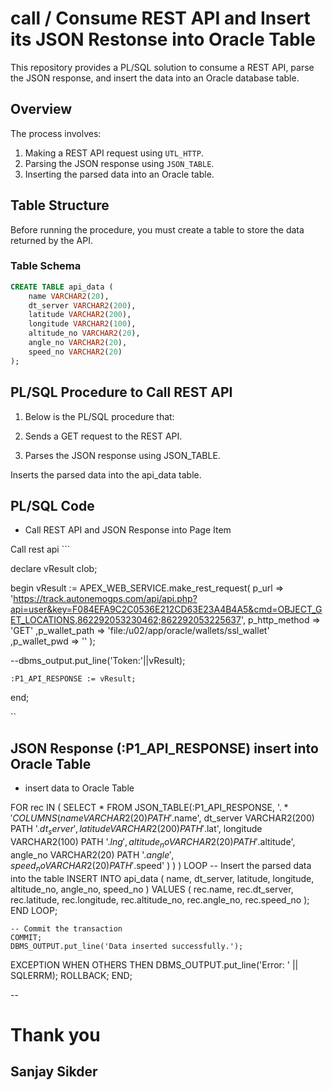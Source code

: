 
# call / Consume REST API and Insert its JSON Restonse into Oracle Table

This repository provides a PL/SQL solution to consume a REST API, parse the JSON response, and insert the data into an Oracle database table.

## Overview

The process involves:
1. Making a REST API request using `UTL_HTTP`.
2. Parsing the JSON response using `JSON_TABLE`.
3. Inserting the parsed data into an Oracle table.

## Table Structure

Before running the procedure, you must create a table to store the data returned by the API.

### Table Schema

```sql
CREATE TABLE api_data (
    name VARCHAR2(20),
    dt_server VARCHAR2(200),
    latitude VARCHAR2(200),
    longitude VARCHAR2(100),
    altitude_no VARCHAR2(20),
    angle_no VARCHAR2(20),
    speed_no VARCHAR2(20)
);
```
## PL/SQL Procedure to Call REST API

1. Below is the PL/SQL procedure that:

2. Sends a GET request to the REST API.

3. Parses the JSON response using JSON_TABLE.

Inserts the parsed data into the api_data table.

## PL/SQL Code

- Call REST API and JSON Response into Page Item
  
 Call rest api ```
   
   declare 
   vResult clob;

   begin
        vResult := APEX_WEB_SERVICE.make_rest_request(
                    p_url         => 'https://track.autonemogps.com/api/api.php?api=user&key=F084EFA9C2C0536E212CD63E23A4B4A5&cmd=OBJECT_GET_LOCATIONS,862292053230462;862292053225637',
                    p_http_method => 'GET'
                    ,p_wallet_path => 'file:/u02/app/oracle/wallets/ssl_wallet'
                    ,p_wallet_pwd  => ''
        );


  --dbms_output.put_line('Token:'||vResult);

    :P1_API_RESPONSE := vResult;

   end;

``

## JSON Response (:P1_API_RESPONSE) insert into Oracle Table

- insert data to Oracle Table

FOR rec IN (
        SELECT * FROM JSON_TABLE(:P1_API_RESPONSE, '$.*' 
            COLUMNS (
                name VARCHAR2(20) PATH '$.name',
                dt_server VARCHAR2(200) PATH '$.dt_server',
                latitude VARCHAR2(200) PATH '$.lat',
                longitude VARCHAR2(100) PATH '$.lng',
                altitude_no VARCHAR2(20) PATH '$.altitude',
                angle_no VARCHAR2(20) PATH '$.angle',
                speed_no VARCHAR2(20) PATH '$.speed'
            )
        )
    ) LOOP
        -- Insert the parsed data into the table
        INSERT INTO api_data (
            name,
            dt_server,
            latitude,
            longitude,
            altitude_no,
            angle_no,
            speed_no
        )
        VALUES (
            rec.name,
            rec.dt_server,
            rec.latitude,
            rec.longitude,
            rec.altitude_no,
            rec.angle_no,
            rec.speed_no
        );
    END LOOP;

    -- Commit the transaction
    COMMIT;
    DBMS_OUTPUT.put_line('Data inserted successfully.');
    
EXCEPTION
    WHEN OTHERS THEN
        DBMS_OUTPUT.put_line('Error: ' || SQLERRM);
        ROLLBACK;
END;




-- 

 # Thank you
 ## Sanjay Sikder
